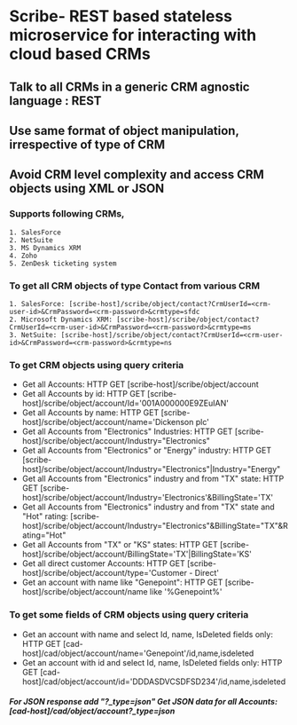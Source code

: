 # Scribe- REST based stateless microservice for interacting with cloud based CRMs
## Talk to all CRMs in a generic CRM agnostic language :  REST
## Use same format of object manipulation, irrespective of type of CRM
## Avoid CRM level complexity and access CRM objects using XML or JSON
### Supports following CRMs,
	1. SalesForce
	2. NetSuite
	3. MS Dynamics XRM
	4. Zoho
	5. ZenDesk ticketing system

### To get all CRM objects of type Contact from various CRM
	1. SalesForce: [scribe-host]/scribe/object/contact?CrmUserId=<crm-user-id>&CrmPassword=<crm-password>&crmtype=sfdc
	2. Microsoft Dynamics XRM: [scribe-host]/scribe/object/contact?CrmUserId=<crm-user-id>&CrmPassword=<crm-password>&crmtype=ms
	3. NetSuite: [scribe-host]/scribe/object/contact?CrmUserId=<crm-user-id>&CrmPassword=<crm-password>&crmtype=ns

### To get CRM objects using query criteria 
* Get all Accounts:  HTTP GET [scribe-host]/scribe/object/account
* Get all Accounts by id: HTTP GET [scribe-host]/scribe/object/account/Id='001A000000E9ZEuIAN'
* Get all Accounts by name: HTTP GET [scribe-host]/scribe/object/account/name='Dickenson plc'
* Get all Accounts from "Electronics" Industries: HTTP GET [scribe-host]/scribe/object/account/Industry="Electronics"
* Get all Accounts from "Electronics" or "Energy" industry:  HTTP GET	[scribe-host]/scribe/object/account/Industry="Electronics"|Industry="Energy"
* Get all Accounts from "Electronics" industry and from "TX" state: HTTP GET	[scribe-host]/scribe/object/account/Industry='Electronics'&BillingState='TX'
* Get all Accounts from "Electronics" industry and from "TX" state and "Hot" rating: [scribe-host]/scribe/object/account/Industry="Electronics"&BillingState="TX"&Rating="Hot"
* Get all Accounts from "TX" or "KS" states:  HTTP GET [scribe-host]/scribe/object/account/BillingState='TX'|BillingState='KS'
* Get all direct customer Accounts:  HTTP GET [scribe-host]/scribe/object/account/type='Customer - Direct'
* Get an account with name like "Genepoint":  HTTP GET [scribe-host]/scribe/object/account/name like '%Genepoint%'

### To get some fields of CRM objects using query criteria 
* Get an account with name and select Id, name, IsDeleted fields only:  HTTP GET [cad-host]/cad/object/account/name='Genepoint'/id,name,isdeleted 
* Get an account with id and select Id, name, IsDeleted fields only:  HTTP GET [cad-host]/cad/object/account/id='DDDASDVCSDFSD234'/id,name,isdeleted

##### For JSON  response add "?_type=json" Get JSON data for all Accounts: [cad-host]/cad/object/account?_type=json
